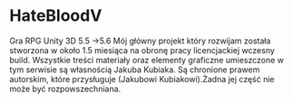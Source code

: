 # HateBloodV
Gra RPG Unity 3D 5.5 ->5.6 Mój główny projekt który rozwijam została stworzona w około 1.5 miesiąca na obronę pracy licencjackiej  wczesny build.  Wszystkie treści materiały oraz elementy graficzne umieszczone w tym serwisie są własnością Jakuba Kubiaka. Są chronione prawem autorskim, które przysługuje (Jakubowi Kubiakowi).Żadna jej część nie może być rozpowszechniana.
